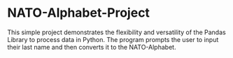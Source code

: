 # NATO-Alphabet-Project
This simple project demonstrates the flexibility and versatility of the Pandas Library to process data in Python. 
The program prompts the user to input their last name and then converts it to the NATO-Alphabet. 
